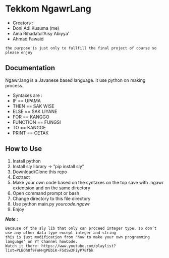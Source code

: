 # Tekkom NgawrLang
- Creators :
- Doni Adi Kusuma (me)
- Aina Rihadatul'Aisy Abiyya'
- Ahmad Fawaid
```
the purpose is just only to fullfill the final project of course so please enjoy
```
## Documentation

Ngawr.lang is a Javanese based language. it use python on making process. 
- Syntaxes are :
- IF == UPAMA
- THEN == SAK WISE
- ELSE == SAK LIYANE
- FOR == KANGGO
- FUNCTION == FUNGSI
- TO == KANGGE
- PRINT == CETAK

## How to Use
1. Install python
2. Install sly library → ”pip install sly”
3. Download/Clone this repo
4. Exctract
5. Make your own code based on the syntaxes on the top save with .ngawr extentsion and on the same directory
6. Open command prompt or bash
7. Change directory to this file directory
8. Use python main.py *yourcode.ngawr*
9. Enjoy

**_Note :_**
```
Because of the sly lib that only can proceed integer type, so don’t use any other data type except integer and string
this is just modification from "how to make your own programming language" on YT Channel howCode.
Watch it there: https://www.youtube.com/playlist?list=PLBOh8f9FoHHgPEbiK-FSdSw3FiyP78fbk
```

